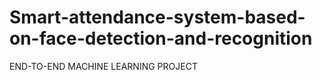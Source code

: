 # Smart-attendance-system-based-on-face-detection-and-recognition
 END-TO-END MACHINE LEARNING PROJECT

